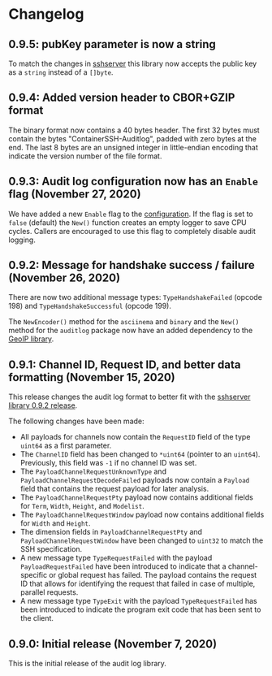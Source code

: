 # Changelog

## 0.9.5: pubKey parameter is now a string

To match the changes in [sshserver](https://github.com/containerssh/sshserver) this library now accepts the public key as a `string` instead of a `[]byte`.

## 0.9.4: Added version header to CBOR+GZIP format

The binary format now contains a 40 bytes header. The first 32 bytes must contain the bytes "ContainerSSH-Auditlog", padded with zero bytes at the end. The last 8 bytes are an unsigned integer in little-endian encoding that indicate the version number of the file format.

## 0.9.3: Audit log configuration now has an `Enable` flag (November 27, 2020)

We have added a new `Enable` flag to the [configuration](config.go). If the flag is set to `false` (default) the `New()` function creates an empty logger to save CPU cycles. Callers are encouraged to use this flag to completely disable audit logging.

## 0.9.2: Message for handshake success / failure (November 26, 2020)

There are now two additional message types: `TypeHandshakeFailed` (opcode 198) and `TypeHandshakeSuccessful` (opcode 199).

The `NewEncoder()` method for the `asciinema` and `binary` and the `New()` method for the `auditlog` package now have an added dependency to the [GeoIP library](https://github.com/containerssh/geoip).

## 0.9.1: Channel ID, Request ID, and better data formatting (November 15, 2020)

This release changes the audit log format to better fit with the [sshserver library 0.9.2 release](https://github.com/ContainerSSH/sshserver/releases/tag/v0.9.2).

The following changes have been made:

- All payloads for channels now contain the `RequestID` field of the type `uint64` as a first parameter.
- The `ChannelID` field has been changed to `*uint64` (pointer to an `uint64`). Previously, this field was `-1` if no channel ID was set.
- The `PayloadChannelRequestUnknownType` and `PayloadChannelRequestDecodeFailed` payloads  now contain a `Payload` field that contains the request payload for later analysis.
- The `PayloadChannelRequestPty` payload now contains additional fields for `Term`, `Width`, `Height`, and `Modelist`.
- The `PayloadChannelRequestWindow` payload now contains additional fields for `Width` and `Height`.
- The dimension fields in `PayloadChannelRequestPty` and `PayloadChannelRequestWindow` have been changed to `uint32` to match the SSH specification.
- A new message type `TypeRequestFailed` with the payload `PayloadRequestFailed` have been introduced to indicate that a channel-specific or global request has failed. The payload contains the request ID that allows for identifying the request that failed in case of multiple, parallel requests.
- A new message type `TypeExit` with the payload `TypeRequestFailed` has been introduced to indicate the program exit code that has been sent to the client.

## 0.9.0: Initial release (November 7, 2020)

This is the initial release of the audit log library.